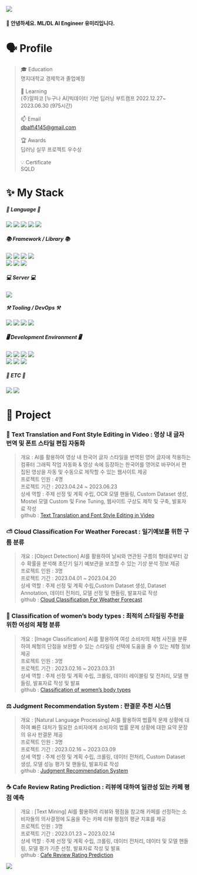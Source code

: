 <img src="https://capsule-render.vercel.app/api?type=waving&color=F8E2CF&height=330&section=header&text=Yimiri%20Github&fontSize=90" />


#### 👋 안녕하세요. ML/DL AI Engineer 유미리입니다.

# 🗣 Profile
> 🎓 Education<br/> 명지대학교 경제학과 졸업예정<br/>
> <br/>
> 📖 Learning<br/> (주)알파코 [누구나 AI]빅데이터 기반 딥러닝 부트캠프 2022.12.27~ 2023.06.30 (975시간)<br/>
> <br/>
> 📫 Email<br/> dbalfl4145@gmail.com<br/>
> <br/>
> 🏆 Awards<br/> 딥러닝 실무 프로젝트 우수상<br/>
> <br/>
> 💡 Certificate <br/> SQLD



# ✨ My Stack
##### 💬 Language 💬
<img src="https://img.shields.io/badge/Python-3776AB?style=flat-square&logo=Python&logoColor=white"/> <img src="https://img.shields.io/badge/SQL-4479A1?style=flat-square&logo=MySQL&logoColor=white"/> <img src="https://img.shields.io/badge/JavaScript-F7DF1E?style=flat-square&logo=JavaScript&logoColor=black"/> <img src="https://img.shields.io/badge/HTML-E34F26?style=flat-square&logo=html5&logoColor=white"/> <img src="https://img.shields.io/badge/CSS-1572B6?style=flat-square&logo=css3&logoColor=white"/>


##### 📚 Framework / Library 📚
<img src="https://img.shields.io/badge/Pytorch-EE4C2C?style=flat-square&logo=Pytorch&logoColor=white"/> <img src="https://img.shields.io/badge/TensorFlow-FF6F00?style=flat-square&logo=TensorFlow&logoColor=white"/> <img src="https://img.shields.io/badge/Keras-D00000?style=flat-square&logo=Keras&logoColor=white"/> <img src="https://img.shields.io/badge/Scikit Learn-F7931E?style=flat-square&logo=scikitlearn&logoColor=white"/> </br> <img src="https://img.shields.io/badge/Numpy-013243?style=flat-square&logo=Pytorch&logoColor=white"/> <img src="https://img.shields.io/badge/pandas-150458?style=flat-square&logo=pandas&logoColor=white"/> <img src="https://img.shields.io/badge/Opencv-5C3EE8?style=flat-square&logo=Pytorch&logoColor=white"/>


##### 💻 Server 💻
<img src="https://img.shields.io/badge/Flask-000000?style=flat-square&logo=Flask&logoColor=white"/>


##### ⚒ Tooling / DevOps ⚒
<img src="https://img.shields.io/badge/Github-181717?style=flat-square&logo=Github&logoColor=white"/> <img src="https://img.shields.io/badge/Visual Studio Code-007ACC?style=flat-square&logo=visualstudiocode&logoColor=white"/> 
<img src="https://img.shields.io/badge/Anaconda-44A833?style=flat-square&logo=anaconda&logoColor=white"/> <img src="https://img.shields.io/badge/Docker-2496ED?style=flat-square&logo=Docker&logoColor=white"/> 


##### 🖥 Development Environment 🖥
<img src="https://img.shields.io/badge/Mac OS-000000?style=flat-square&logo=macos&logoColor=white"/> <img src="https://img.shields.io/badge/Windows-0078D4?style=flat-square&logo=Windows&logoColor=white"/> 
<img src="https://img.shields.io/badge/Amazon AWS-232F3E?style=flat-square&logo=amazonaws&logoColor=white"/> <img src="https://img.shields.io/badge/Ubuntu-E95420?style=flat-square&logo=Ubuntu&logoColor=white"/> </br> 
<img src="https://img.shields.io/badge/Google Colab Pro+-F7DF1E?style=flat-square&logo=googlecolab&logoColor=black"/>
<img src="https://img.shields.io/badge/Kaggle-20BEFF?style=flat-square&logo=kaggle&logoColor=white"/> <img src="https://img.shields.io/badge/Selenium-43B02A?style=flat-square&logo=Selenium&logoColor=white"/> 


##### 👥 ETC 👥
<img src="https://img.shields.io/badge/Notion-000000?style=flat-square&logo=notion&logoColor=white"/> <img src="https://img.shields.io/badge/Slack-4A154B?style=flat-square&logo=&logoColor=white"/> 




# 🔬 Project
### 🎥 Text Translation and Font Style Editing in Video : 영상 내 글자 번역 및 폰트 스타일 편집 자동화
> 개요 : AI를 활용하여 영상 내 한국어 글자 스타일을 번역된 영어 글자에 적용하는 컴퓨터 그래픽 작업 자동화 & 영상 속에 등장하는 한국어를 영어로 바꾸어서 편집된 영상을 자동 및 수동으로 제작할 수 있는 웹사이트 제공<br/>
> 프로젝트 인원 : 4명<br/>
> 프로젝트 기간 : 2023.04.24 ~ 2023.06.23<br/>
> 상세 역할 : 주제 선정 및 계획 수립, OCR 모델 핸들링, Custom Dataset 생성, Mostel 모델 Custom 및 Fine Tuning, 웹사이트 구상도 제작 및 구축, 발표자료 작성<br/>
> github : [Text Translation and Font Style Editing in Video](https://github.com/Yu-Miri/Text_Translation_and_Font_Style_Editing_in_Video.git)

### ⛅ Cloud Classification For Weather Forecast : 일기예보를 위한 구름 분류

> 개요 : [Object Detection] AI를 활용하여 날씨와 연관된 구름의 형태로부터 강수 확률을 분석해 초단기 일기 예보관을 보조할 수 있는 기상 분석 정보 제공<br/>
> 프로젝트 인원 : 3명<br/>
> 프로젝트 기간 : 2023.04.01 ~ 2023.04.20<br/>
> 상세 역할 : 주제 선정 및 계획 수립,Custom Dataset 생성, Dataset Annotation, 데이터 전처리, 모델 선정 및 핸들링, 발표자료 작성<br/>
> github : [Cloud Classification For Weather Forecast](https://github.com/Yu-Miri/Cloud_Classification_for_Weather_Forecast.git)

### 👗 Classification of women’s body types : 최적의 스타일링 추천을 위한 여성의 체형 분류

> 개요 : [Image Classification] AI를 활용하여 여성 소비자의 체형 사진을 분류하여 체형의 단점을 보완할 수 있는 스타일링 선택에 도움을 줄 수 있는 체형 정보 제공<br/>
> 프로젝트 인원 : 3명<br/>
> 프로젝트 기간 : 2023.02.16 ~ 2023.03.31<br/>
> 상세 역할 : 주제 선정 및 계획 수립, 크롤링, 데이터 레이블링 및 전처리, 모델 핸들링, 발표자료 작성 및 발표<br/>
> github : [Classification of women’s body types](https://github.com/Yu-Miri/Classification_of_Womens_Body_Types.git)

### ⚖ Judgment Recommendation System : 판결문 추천 시스템

> 개요 : [Natural Language Processing] AI를 활용하여 법률적 문제 상황에 대하여 빠른 대처가 필요한 소비자에게 소비자의 법률 문제 상황에 대한 요약 문장의 유사 판결문 제공<br/>
> 프로젝트 인원 : 3명<br/>
> 프로젝트 기간 : 2023.02.16 ~ 2023.03.09<br/>
> 상세 역할 : 주제 선정 및 계획 수립, 크롤링, 데이터 전처리, Custom Dataset 생성, 모델 성능 평가 및 핸들링, 발표자료 작성<br/>
> github : [Judgment Recommendation System](https://github.com/Yu-Miri/Judgment_Recommendation_System.git)


### ☕ Cafe Review Rating Prediction : 리뷰에 대하여 일관성 있는 카페 평점 예측

> 개요 : [Text Mining] AI를 활용하여 리뷰와 평점을 참고해 카페를 선정하는 소비자들의 의사결정에 도움을 주는 카페 리뷰 평점의 평균 지표를 제공<br/>
> 프로젝트 인원 : 3명<br/>
> 프로젝트 기간 : 2023.01.23 ~ 2023.02.14<br/>
> 상세 역할 : 주제 선정 및 계획 수립, 크롤링, 데이터 전처리, 데이터 및 모델 핸들링, 모델 평가 기준 선정, 발표자료 작성 및 발표<br/>
> github : [Cafe Review Rating Prediction](https://github.com/Yu-Miri/Cafe_Review_Rating_Prediction.git)


<img src="https://github-readme-stats.vercel.app/api/top-langs/?username=Yu-Miri&layout=compact"><br><br>
